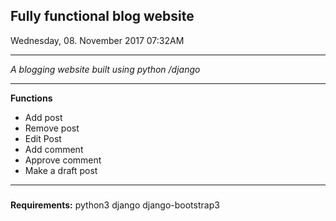## Fully functional blog website
Wednesday, 08. November 2017 07:32AM

***
 
*A blogging website built using python /django*


***
**Functions**
- Add post
- Remove post
- Edit Post
- Add comment
- Approve comment
- Make a draft post 


***



###
**Requirements:**
python3 
django 
django-bootstrap3

